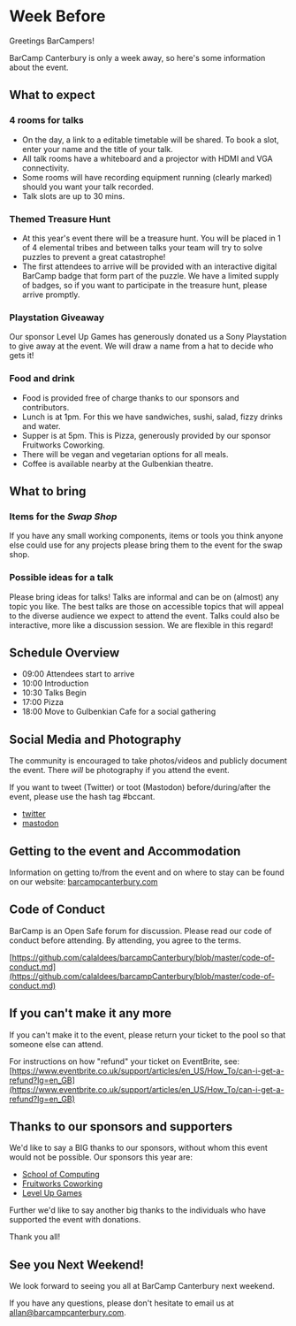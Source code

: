 Week Before
===========

Greetings BarCampers!

BarCamp Canterbury is only a week away, so here's some information about the event.

## What to expect

### 4 rooms for talks

* On the day, a link to a editable timetable will be shared. To book a slot, enter your name and the title of your talk.
* All talk rooms have a whiteboard and a projector with HDMI and VGA connectivity.
* Some rooms will have recording equipment running (clearly marked) should you want your talk recorded.
* Talk slots are up to 30 mins.

### Themed Treasure Hunt

* At this year's event there will be a treasure hunt. You will be placed in 1 of 4 elemental tribes and between talks your team will try to solve puzzles to prevent a great catastrophe!
* The first attendees to arrive will be provided with an interactive digital BarCamp badge that form part of the puzzle. We have a limited supply of badges, so if you want to participate in the treasure hunt, please arrive promptly.

### Playstation Giveaway

Our sponsor Level Up Games has generously donated us a Sony Playstation to give away at the event. We will draw a name from a hat to decide who gets it!

### Food and drink

* Food is provided free of charge thanks to our sponsors and contributors.
* Lunch is at 1pm. For this we have sandwiches, sushi, salad, fizzy drinks and water.
* Supper is at 5pm. This is Pizza, generously provided by our sponsor Fruitworks Coworking.
* There will be vegan and vegetarian options for all meals.
* Coffee is available nearby at the Gulbenkian theatre.

## What to bring

### Items for the _Swap Shop_

If you have any small working components, items or tools you think anyone else could use for any projects please bring them to the event for the swap shop.

### Possible ideas for a talk

Please bring ideas for talks! Talks are informal and can be on (almost) any topic you like. The best talks are those on accessible topics that will appeal to the diverse audience we expect to attend the event. Talks could also be interactive, more like a discussion session. We are flexible in this regard!

## Schedule Overview

* 09:00 Attendees start to arrive
* 10:00 Introduction
* 10:30 Talks Begin
* 17:00 Pizza
* 18:00 Move to Gulbenkian Cafe for a social gathering

## Social Media and Photography

The community is encouraged to take photos/videos and publicly document the event.
There *will* be photography if you attend the event.

If you want to tweet (Twitter) or toot (Mastodon) before/during/after the event, please use the hash tag #bccant.

* [twitter](https://twitter.com/search?q=%23bccant)
* [mastodon](https://mastodon.social/web/timelines/tag/bccant)

## Getting to the event and Accommodation

Information on getting to/from the event and on where to stay can be found on our website: [barcampcanterbury.com](http://barcampcanterbury.com)

## Code of Conduct

BarCamp is an Open Safe forum for discussion. Please read our code of conduct before attending. By attending, you agree to the terms.

[https://github.com/calaldees/barcampCanterbury/blob/master/code-of-conduct.md](https://github.com/calaldees/barcampCanterbury/blob/master/code-of-conduct.md)

## If you can't make it any more

If you can't make it to the event, please return your ticket to the pool so that someone else can attend.

For instructions on how "refund" your ticket on EventBrite, see:
[https://www.eventbrite.co.uk/support/articles/en_US/How_To/can-i-get-a-refund?lg=en_GB](https://www.eventbrite.co.uk/support/articles/en_US/How_To/can-i-get-a-refund?lg=en_GB)

## Thanks to our sponsors and supporters

We'd like to say a BIG thanks to our sponsors, without whom this event would not be possible. Our sponsors this year are:

* [School of Computing](https://www.cs.kent.ac.uk/)
* [Fruitworks Coworking](https://fruitworks.co/)
* [Level Up Games](https://www.facebook.com/levelupgamescanterbury/)

Further we'd like to say another big thanks to the individuals who have supported the event with donations.

Thank you all!

## See you Next Weekend!

We look forward to seeing you all at BarCamp Canterbury next weekend.

If you have any questions, please don't hesitate to email us at
allan@barcampcanterbury.com.
